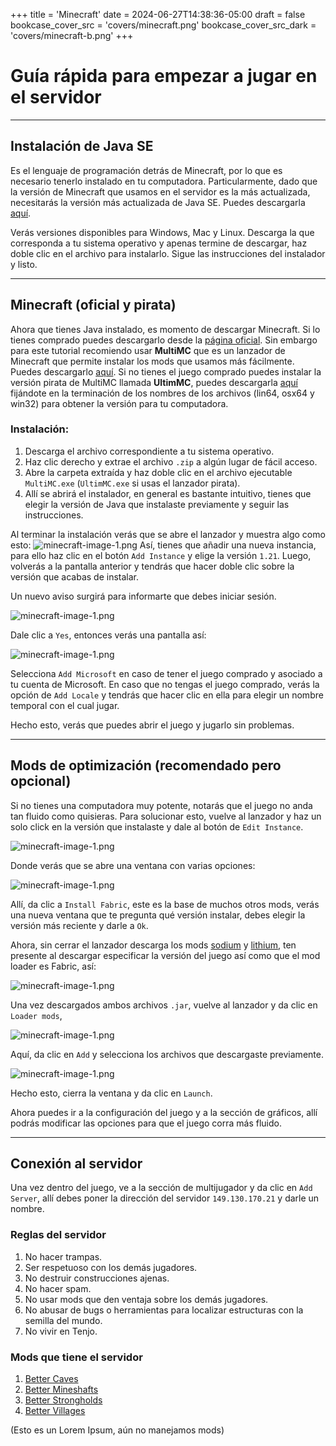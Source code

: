 +++
title = 'Minecraft'
date = 2024-06-27T14:38:36-05:00
draft = false
bookcase_cover_src = 'covers/minecraft.png'
bookcase_cover_src_dark = 'covers/minecraft-b.png'
+++

# Guía rápida para empezar a jugar en el servidor

-----
## Instalación de Java SE
Es el lenguaje de programación detrás de Minecraft, por lo que es necesario tenerlo instalado en tu computadora. Particularmente, dado que la versión de Minecraft que usamos en el servidor es la más actualizada, necesitarás la versión más actualizada de Java SE. Puedes descargarla [aquí](https://www.oracle.com/co/java/technologies/downloads/).

Verás versiones disponibles para Windows, Mac y Linux. Descarga la que corresponda a tu sistema operativo y apenas termine de descargar, haz doble clic en el archivo para instalarlo. Sigue las instrucciones del instalador y listo.

-----
## Minecraft (oficial y pirata)
Ahora que tienes Java instalado, es momento de descargar Minecraft. Si lo tienes comprado puedes descargarlo desde la [página oficial](https://www.minecraft.net/es-es/download/). Sin embargo para este tutorial recomiendo usar **MultiMC** que es un lanzador de Minecraft que permite instalar los mods que usamos más fácilmente. Puedes descargarlo [aquí](https://multimc.org/#Download). Si no tienes el juego comprado puedes instalar la versión pirata de MultiMC llamada **UltimMC**, puedes descargarla [aquí](https://nightly.link/UltimMC/Launcher/workflows/main/develop) fijándote en la terminación de los nombres de los archivos (lin64, osx64 y win32) para obtener la versión para tu computadora.

### Instalación:
1. Descarga el archivo correspondiente a tu sistema operativo.
2. Haz clic derecho y extrae el archivo ```.zip``` a algún lugar de fácil acceso.
3. Abre la carpeta extraída y haz doble clic en el archivo ejecutable ```MultiMC.exe``` (```UltimMC.exe``` si usas el lanzador pirata).
4. Allí se abrirá el instalador, en general es bastante intuitivo, tienes que elegir la versión de Java que instalaste previamente y seguir las instrucciones.

Al terminar la instalación verás que se abre el lanzador y muestra algo como esto:
![minecraft-image-1.png](/minecraft-image-1.png)
Así, tienes que añadir una nueva instancia, para ello haz clic en el botón ```Add Instance``` y elige la versión ```1.21```. Luego, volverás a la pantalla anterior y tendrás que hacer doble clic sobre la versión que acabas de instalar.

Un nuevo aviso surgirá para informarte que debes iniciar sesión.

![minecraft-image-1.png](/minecraft-image-2.png)

Dale clic a ```Yes```, entonces verás una pantalla así:

![minecraft-image-1.png](/minecraft-image-3.png)

Selecciona ```Add Microsoft``` en caso de tener el juego comprado y asociado a tu cuenta de Microsoft. En caso que no tengas el juego comprado, verás la opción de ```Add Locale``` y tendrás que hacer clic en ella para elegir un nombre temporal con el cual jugar.

Hecho esto, verás que puedes abrir el juego y jugarlo sin problemas.

-----

## Mods de optimización (recomendado pero opcional)

Si no tienes una computadora muy potente, notarás que el juego no anda tan fluido como quisieras. Para solucionar esto, vuelve al lanzador y haz un solo click en la versión que instalaste y dale al botón de ```Edit Instance```.

![minecraft-image-1.png](/minecraft-image-4.png)

Donde verás que se abre una ventana con varias opciones:

![minecraft-image-1.png](/minecraft-image-5.png)

Allí, da clic a ```Install Fabric```, este es la base de muchos otros mods, verás una nueva ventana que te pregunta qué versión instalar, debes elegir la versión más reciente y darle a ```Ok```.

Ahora, sin cerrar el lanzador descarga los mods [sodium](https://www.curseforge.com/minecraft/mc-mods/sodium) y [lithium](https://www.curseforge.com/minecraft/mc-mods/lithium), ten presente al descargar especificar la versión del juego así como que el mod loader es Fabric, así:

![minecraft-image-1.png](/minecraft-image-6.png)

Una vez descargados ambos archivos ```.jar```, vuelve al lanzador y da clic en ```Loader mods```,

![minecraft-image-1.png](/minecraft-image-7.png)

Aquí, da clic en ```Add``` y selecciona los archivos que descargaste previamente.

![minecraft-image-1.png](/minecraft-image-8.png)

Hecho esto, cierra la ventana y da clic en ```Launch```.

Ahora puedes ir a la configuración del juego y a la sección de gráficos, allí podrás modificar las opciones para que el juego corra más fluido.

-----

## Conexión al servidor

Una vez dentro del juego, ve a la sección de multijugador y da clic en ```Add Server```, allí debes poner la dirección del servidor ```149.130.170.21``` y darle un nombre.

### Reglas del servidor
1. No hacer trampas.
2. Ser respetuoso con los demás jugadores.
3. No destruir construcciones ajenas.
4. No hacer spam.
5. No usar mods que den ventaja sobre los demás jugadores.
6. No abusar de bugs o herramientas para localizar estructuras con la semilla del mundo.
7. No vivir en Tenjo.

### Mods que tiene el servidor
1. [Better Caves](https://www.curseforge.com/minecraft/mc-mods/better-caves)
2. [Better Mineshafts](https://www.curseforge.com/minecraft/mc-mods/better-mineshafts)
3. [Better Strongholds](https://www.curseforge.com/minecraft/mc-mods/better-strongholds)
4. [Better Villages](https://www.curseforge.com/minecraft/mc-mods/better-villages)
   
(Esto es un Lorem Ipsum, aún no manejamos mods)
